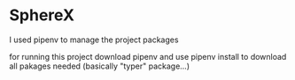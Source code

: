 # SphereX

I used pipenv to manage the project packages

for running this project download pipenv and use pipenv install to download all pakages needed (basically "typer"
package...)